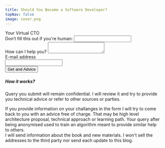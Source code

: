 ```yaml
---
title: Should You Become a Software Developer?
topNav: false
image: cover.png
---
```


<div class="w-full lg:max-w-full lg:flex shadow-lg mb-5">
  <div class="bg-white w-full rounded-b lg:rounded-b-none lg:rounded-r p-4 flex flex-col justify-between leading-normal">
    <div class="mb-2">Your Virtual CTO</div>
    <div class="grid grid-cols-1 md:grid-cols-2 gap-4">
      <form method="POST" name="submitter" data-netlify="true" netlify-honeypot="bot-field" action="/subscribed">
        <input type="hidden" name="form-name" value="submitter"/>
        <div class="hidden" aria-hidden="true">
          <label>
            Don’t fill this out if you're human: 
            <input name="bot-field"/>
          </label>
        </div>
        <div class="flex flex-wrap -mx-3 mb-6">
          <div class="w-full px-3 mb-2 md:mb-0">
            <label class="block uppercase tracking-wide text-gray-700 text-xs font-bold mb-2" for="message">How can I help you?</label>
            <textarea id="message" class="h-48 text-sm appearance-none block w-full bg-gray-200 text-gray-700 border border-gray-200 rounded py-3 px-4 mb-3 leading-tight focus:outline-none focus:bg-white" name="message"></textarea>
          </div>
          <div class="w-full px-3 mb-6 md:mb-0">
            <label class="block uppercase tracking-wide text-gray-700 text-xs font-bold mb-2" for="email">E-mail address</label>
              <div class="flex">
                <input id="email" class="appearance-none h-16 text-sm block w-full bg-gray-200 text-gray-700 border border-gray-200 rounded py-3 px-4 mb-3 leading-tight focus:outline-none focus:bg-white" name="email" type="email">
                <div class="ml-1">
                  <button class="bg-orange-600 hover:bg-orange-700 text-white font-bold py-2 px-4 rounded focus:outline-none focus:shadow-outline" type="submit">Get and Advice</button>
                </div>
              </div>
            </div>      
        </div>
        <div data-netlify-recaptcha="true"></div>
      </form>
      <div>
        <h5>How it works?</h5>
        <p class="text-sm">
          Query you submit will remain confidential. I will review it and try to provide you technical advice or refer to other sources or parties.
        </p>
        <p class="text-xs text-gray-600">
          If you provide information on your challanges in the form I will try to come back to you with an advice free of charge. That may be high level
          architecture proposal, technical approach or learning path. Your query after being anonymised used to train an algorithm meant to provide similar
          help to others.<br/>
          I will send information about the book and new materials. I won't sell the addresses to the third party nor send each update to this blog.    
        </p>
      </div>      
    </div>
  </div>
</div>

